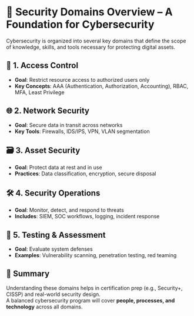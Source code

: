# 🧩 Security Domains Overview – A Foundation for Cybersecurity

Cybersecurity is organized into several key domains that define the scope of knowledge, skills, and tools necessary for protecting digital assets.

## 🔐 1. Access Control

- **Goal**: Restrict resource access to authorized users only
- **Key Concepts**: AAA (Authentication, Authorization, Accounting), RBAC, MFA, Least Privilege

## 🌐 2. Network Security

- **Goal**: Secure data in transit across networks
- **Key Tools**: Firewalls, IDS/IPS, VPN, VLAN segmentation

## 🗃️ 3. Asset Security

- **Goal**: Protect data at rest and in use
- **Practices**: Data classification, encryption, secure disposal

## 🛠️ 4. Security Operations

- **Goal**: Monitor, detect, and respond to threats
- **Includes**: SIEM, SOC workflows, logging, incident response

## 🧪 5. Testing & Assessment

- **Goal**: Evaluate system defenses
- **Examples**: Vulnerability scanning, penetration testing, red teaming

## 📌 Summary

Understanding these domains helps in certification prep (e.g., Security+, CISSP) and real-world security design.  
A balanced cybersecurity program will cover **people, processes, and technology** across all domains.
